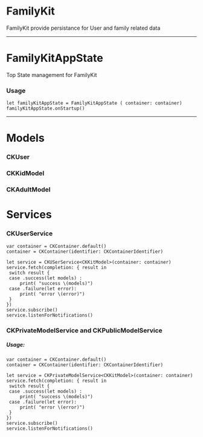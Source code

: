 FamilyKit
===

FamilyKit provide persistance for User and family related data

---

# FamilyKitAppState

Top State management for FamilyKit

### Usage
```
let familyKitAppState = FamilyKitAppState ( container: container)
familyKitAppState.onStartup()
```

--- 

# Models

### CKUser

### CKKidModel

### CKAdultModel

# Services 

### CKUserService

``` 
var container = CKContainer.default()
container = CKContainer(identifier: CKContainerIdentifier)

let service = CKUSerService<CKKitModel>(container: container)
service.fetch(completion: { result in
 switch result {
 case .success(let models) :
     print( "success \(models)")
 case .failure(let error):
     print( "error \(error)")
 }
})
service.subscribe()
service.listenForNotifications()
```


### CKPrivateModelService and CKPublicModelService

##### Usage:
 
``` 
var container = CKContainer.default()
container = CKContainer(identifier: CKContainerIdentifier)

let service = CKPrivateModelService<CKKitModel>(container: container)
service.fetch(completion: { result in
 switch result {
 case .success(let models) :
     print( "success \(models)")
 case .failure(let error):
     print( "error \(error)")
 }
})
service.subscribe()
service.listenForNotifications()
```






